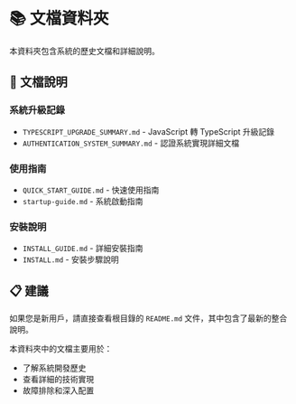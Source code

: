 # 📚 文檔資料夾

本資料夾包含系統的歷史文檔和詳細說明。

## 📄 文檔說明

### 系統升級記錄
- `TYPESCRIPT_UPGRADE_SUMMARY.md` - JavaScript 轉 TypeScript 升級記錄
- `AUTHENTICATION_SYSTEM_SUMMARY.md` - 認證系統實現詳細文檔

### 使用指南
- `QUICK_START_GUIDE.md` - 快速使用指南
- `startup-guide.md` - 系統啟動指南

### 安裝說明
- `INSTALL_GUIDE.md` - 詳細安裝指南
- `INSTALL.md` - 安裝步驟說明

## 📋 建議

如果您是新用戶，請直接查看根目錄的 `README.md` 文件，其中包含了最新的整合說明。

本資料夾中的文檔主要用於：
- 了解系統開發歷史
- 查看詳細的技術實現
- 故障排除和深入配置 
